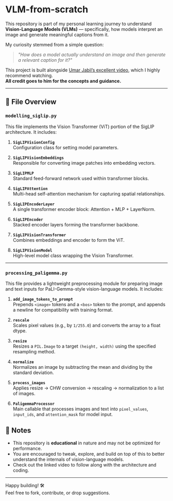 # VLM-from-scratch

This repository is part of my personal learning journey to understand **Vision-Language Models (VLMs)** — specifically, how models interpret an image and generate meaningful captions from it.

My curiosity stemmed from a simple question:

> _"How does a model actually understand an image and then generate a relevant caption for it?"_

This project is built alongside [Umar Jabil’s excellent video](https://www.youtube.com/watch?v=vAmKB7iPkWw&t=11763s), which I highly recommend watching.  
**All credit goes to him for the concepts and guidance.**

---

## 📁 File Overview

### `modelling_siglip.py`

This file implements the Vision Transformer (ViT) portion of the SigLIP architecture. It includes:

1. **`SigLIPVisionConfig`**  
   Configuration class for setting model parameters.

2. **`SigLIPVisionEmbeddings`**  
   Responsible for converting image patches into embedding vectors.

3. **`SigLIPMLP`**  
   Standard feed-forward network used within transformer blocks.

4. **`SigLIPAttention`**  
   Multi-head self-attention mechanism for capturing spatial relationships.

5. **`SigLIPEncoderLayer`**  
   A single transformer encoder block: Attention + MLP + LayerNorm.

6. **`SigLIPEncoder`**  
   Stacked encoder layers forming the transformer backbone.

7. **`SigLIPVisionTransformer`**  
   Combines embeddings and encoder to form the ViT.

8. **`SigLIPVisionModel`**  
   High-level model class wrapping the Vision Transformer.

---

### `processing_paligemma.py`

This file provides a lightweight preprocessing module for preparing image and text inputs for PaLI-Gemma-style vision-language models. It includes:

1. **`add_image_tokens_to_prompt`**  
   Prepends `<image>` tokens and a `<bos>` token to the prompt, and appends a newline for compatibility with training format.

2. **`rescale`**  
   Scales pixel values (e.g., by `1/255.0`) and converts the array to a float dtype.

3. **`resize`**  
   Resizes a `PIL.Image` to a target `(height, width)` using the specified resampling method.

4. **`normalize`**  
   Normalizes an image by subtracting the mean and dividing by the standard deviation.

5. **`process_images`**  
   Applies resize → CHW conversion → rescaling → normalization to a list of images.

6. **`PaligemmaProcessor`**  
   Main callable that processes images and text into `pixel_values`, `input_ids`, and `attention_mask` for model input.



## 🚧 Notes

- This repository is **educational** in nature and may not be optimized for performance.
- You are encouraged to tweak, explore, and build on top of this to better understand the internals of vision-language models.
- Check out the linked video to follow along with the architecture and coding.

---

Happy building! 🛠️  
Feel free to fork, contribute, or drop suggestions.
